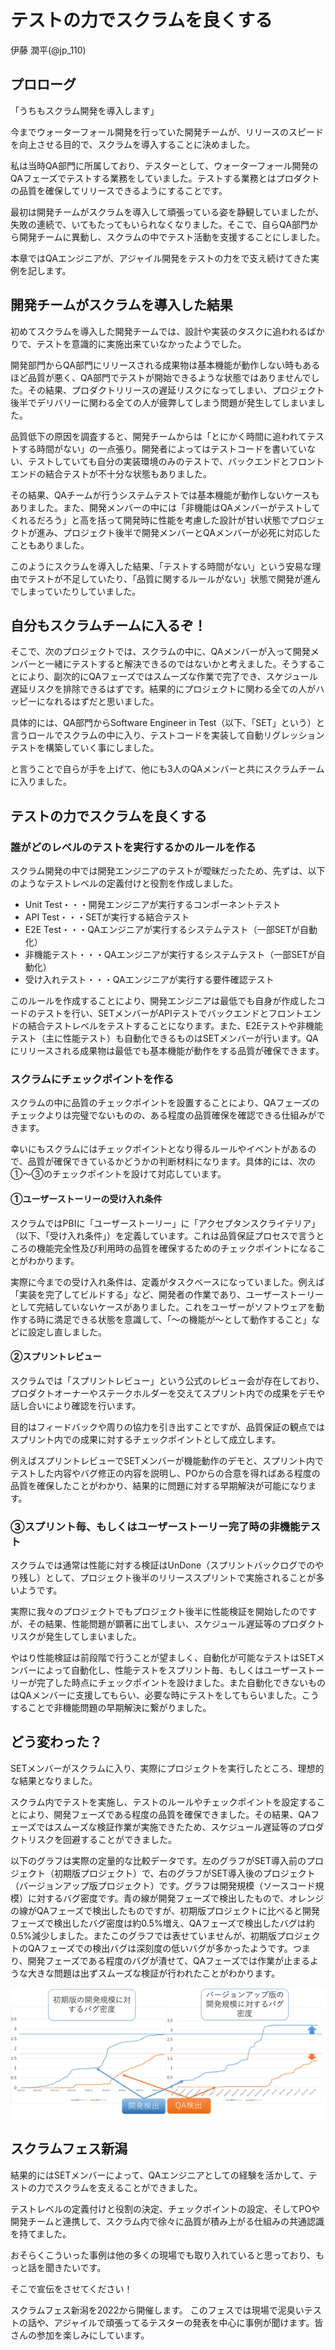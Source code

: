 # テストの力でスクラムを良くする

<div class="flushright">伊藤 潤平(@jp_110)</div>

## プロローグ
「うちもスクラム開発を導入します」

今までウォーターフォール開発を行っていた開発チームが、リリースのスピードを向上させる目的で、スクラムを導入することに決めました。

私は当時QA部門に所属しており、テスターとして、ウォーターフォール開発のQAフェーズでテストする業務をしていました。テストする業務とはプロダクトの品質を確保してリリースできるようにすることです。

最初は開発チームがスクラムを導入して頑張っている姿を静観していましたが、失敗の連続で、いてもたってもいられなくなりました。そこで、自らQA部門から開発チームに異動し、スクラムの中でテスト活動を支援することにしました。

本章ではQAエンジニアが、アジャイル開発をテストの力をで支え続けてきた実例を記します。

## 開発チームがスクラムを導入した結果
初めてスクラムを導入した開発チームでは、設計や実装のタスクに追われるばかりで、テストを意識的に実施出来ていなかったようでした。

開発部門からQA部門にリリースされる成果物は基本機能が動作しない時もあるほど品質が悪く、QA部門でテストが開始できるような状態ではありませんでした。その結果、プロダクトリリースの遅延リスクになってしまい、プロジェクト後半でデリバリーに関わる全ての人が疲弊してしまう問題が発生してしまいました。

品質低下の原因を調査すると、開発チームからは「とにかく時間に追われてテストする時間がない」の一点張り。開発者によってはテストコードを書いていない、テストしていても自分の実装環境のみのテストで、バックエンドとフロントエンドの結合テストが不十分な状態もありました。

その結果、QAチームが行うシステムテストでは基本機能が動作しないケースもありました。また、開発メンバーの中には「非機能はQAメンバーがテストしてくれるだろう」と高を括って開発時に性能を考慮した設計が甘い状態でプロジェクトが進み、プロジェクト後半で開発メンバーとQAメンバーが必死に対応したこともありました。

このようにスクラムを導入した結果、「テストする時間がない」という安易な理由でテストが不足していたり、「品質に関するルールがない」状態で開発が進んでしまっていたりしていました。

## 自分もスクラムチームに入るぞ！
そこで、次のプロジェクトでは、スクラムの中に、QAメンバーが入って開発メンバーと一緒にテストすると解決できるのではないかと考えました。そうすることにより、副次的にQAフェーズではスムーズな作業で完了でき、スケジュール遅延リスクを排除できるはずです。結果的にプロジェクトに関わる全ての人がハッピーになれるはずだと思いました。

具体的には、QA部門からSoftware Engineer in Test（以下、「SET」という）と言うロールでスクラムの中に入り、テストコードを実装して自動リグレッションテストを構築していく事にしました。

と言うことで自らが手を上げて、他にも3人のQAメンバーと共にスクラムチームに入りました。

## テストの力でスクラムを良くする
### 誰がどのレベルのテストを実行するかのルールを作る
スクラム開発の中では開発エンジニアのテストが曖昧だったため、先ずは、以下のようなテストレベルの定義付けと役割を作成しました。

- Unit Test・・・開発エンジニアが実行するコンポーネントテスト
- API Test・・・SETが実行する結合テスト
- E2E Test・・・QAエンジニアが実行するシステムテスト（一部SETが自動化）
- 非機能テスト・・・QAエンジニアが実行するシステムテスト（一部SETが自動化）
- 受け入れテスト・・・QAエンジニアが実行する要件確認テスト

このルールを作成することにより、開発エンジニアは最低でも自身が作成したコードのテストを行い、SETメンバーがAPIテストでバックエンドとフロントエンドの結合テストレベルをテストすることになります。また、E2Eテストや非機能テスト（主に性能テスト）も自動化できるものはSETメンバーが行います。QAにリリースされる成果物は最低でも基本機能が動作をする品質が確保できます。

### スクラムにチェックポイントを作る
スクラムの中に品質のチェックポイントを設置することにより、QAフェーズのチェックよりは完璧でないものの、ある程度の品質確保を確認できる仕組みができます。

幸いにもスクラムにはチェックポイントとなり得るルールやイベントがあるので、品質が確保できているかどうかの判断材料になります。具体的には、次の①～③のチェックポイントを設けて対応しています。

#### ①ユーザーストーリーの受け入れ条件

スクラムではPBIに「ユーザーストーリー」に「アクセプタンスクライテリア」（以下、「受け入れ条件」）を定義しています。これは品質保証プロセスで言うところの機能完全性及び利用時の品質を確保するためのチェックポイントになることがわかります。

実際に今までの受け入れ条件は、定義がタスクベースになっていました。例えば「実装を完了してビルドする」など、開発者の作業であり、ユーザーストーリーとして完結していないケースがありました。これをユーザーがソフトウェアを動作する時に満足できる状態を意識して、「～の機能が～として動作すること」などに設定し直しました。

#### ②スプリントレビュー

スクラムでは「スプリントレビュー」という公式のレビュー会が存在しており、プロダクトオーナーやステークホルダーを交えてスプリント内での成果をデモや話し合いにより確認を行います。

目的はフィードバックや周りの協力を引き出すことですが、品質保証の観点ではスプリント内での成果に対するチェックポイントとして成立します。

例えばスプリントレビューでSETメンバーが機能動作のデモと、スプリント内でテストした内容やバグ修正の内容を説明し、POからの合意を得ればある程度の品質を確保したことがわかり、結果的に問題に対する早期解決が可能になります。

### ③スプリント毎、もしくはユーザーストーリー完了時の非機能テスト

スクラムでは通常は性能に対する検証はUnDone（スプリントバックログでのやり残し）として、プロジェクト後半のリリーススプリントで実施されることが多いようです。

実際に我々のプロジェクトでもプロジェクト後半に性能検証を開始したのですが、その結果、性能問題が顕著に出てしまい、スケジュール遅延等のプロダクトリスクが発生してしまいました。

やはり性能検証は前段階で行うことが望ましく、自動化が可能なテストはSETメンバーによって自動化し、性能テストをスプリント毎、もしくはユーザーストーリーが完了した時点にチェックポイントを設けました。また自動化できないものはQAメンバーに支援してもらい、必要な時にテストをしてもらいました。こうすることで非機能問題の早期解決に繋がりました。

## どう変わった？
SETメンバーがスクラムに入り、実際にプロジェクトを実行したところ、理想的な結果となりました。

スクラム内でテストを実施し、テストのルールやチェックポイントを設定することにより、開発フェーズである程度の品質を確保できました。その結果、QAフェーズではスムーズな検証作業が実施できたため、スケジュール遅延等のプロダクトリスクを回避することができました。

以下のグラフは実際の定量的な比較データです。左のグラフがSET導入前のプロジェクト（初期版プロジェクト）で、右のグラフがSET導入後のプロジェクト（バージョンアップ版プロジェクト）です。グラフは開発規模（ソースコード規模）に対するバグ密度です。青の線が開発フェーズで検出したもので、オレンジの線がQAフェーズで検出したものですが、初期版プロジェクトに比べると開発フェーズで検出したバグ密度は約0.5%増え、QAフェーズで検出したバグは約0.5%減少しました。またこのグラフでは表せていませんが、初期版プロジェクトのQAフェーズでの検出バグは深刻度の低いバグが多かったようです。つまり、開発フェーズである程度のバグが潰せて、QAフェーズでは作業が止まるような大きな問題は出ずスムーズな検証が行われたことがわかります。

![グラフ](images/chap-itojp/graph.png)

## スクラムフェス新潟
結果的にはSETメンバーによって、QAエンジニアとしての経験を活かして、テストの力でスクラムを支えることができました。

テストレベルの定義付けと役割の決定、チェックポイントの設定、そしてPOや開発チームと連携して、スクラム内で徐々に品質が積み上がる仕組みの共通認識を持てました。

おそらくこういった事例は他の多くの現場でも取り入れていると思っており、もっと話を聞きたいです。

そこで宣伝をさせてください！

スクラムフェス新潟を2022から開催します。
このフェスでは現場で泥臭いテストの話や、アジャイルで頑張ってるテスターの発表を中心に事例が聞けます。皆さんの参加を楽しみにしています。